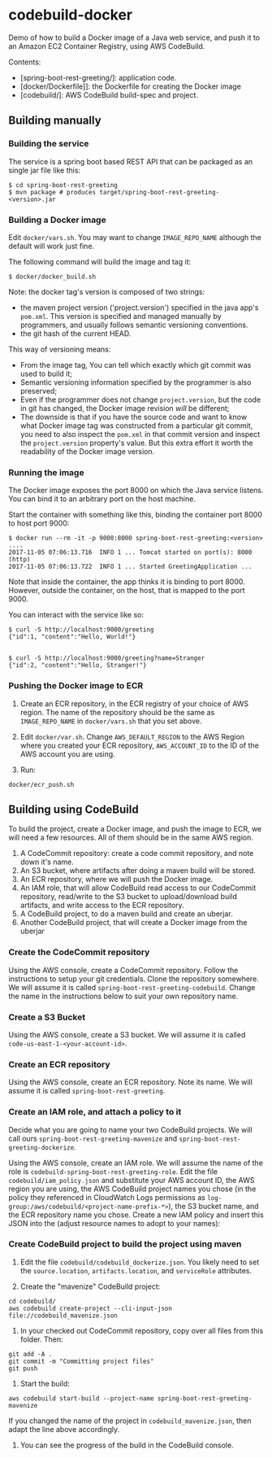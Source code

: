 # codebuild-docker

Demo of how to build a Docker image of a Java web service, and push it to an
Amazon EC2 Container Registry, using AWS CodeBuild.

Contents:
  - [spring-boot-rest-greeting/]: application code.
  - [docker/Dockerfile]]: the Dockerfile for creating the Docker image
  - [codebuild/]: AWS CodeBuild build-spec and project.

## Building manually
### Building the service

The service is a spring boot based REST API that can be packaged as an single jar file like this:

    $ cd spring-boot-rest-greeting
    $ mvn package # produces target/spring-boot-rest-greeting-<version>.jar
    
### Building a Docker image

Edit `docker/vars.sh`.  You may want to change `IMAGE_REPO_NAME` although the
default will work just fine.

The following command will build the image and tag it:

    $ docker/docker_build.sh

Note: the docker tag's version is composed of two strings:
  - the maven project version ('project.version') specified in the
    java app's `pom.xml`.  This version is specified and managed
    manually by programmers, and usually follows semantic versioning
    conventions.
  - the git hash of the current HEAD.

This way of versioning means:
  - From the image tag, You can tell which exactly which git commit was used
    to build it;
  - Semantic versioning information specified by the programmer is also
    preserved;
  - Even if the programmer does not change `project.version`, but the code in
    git has changed, the Docker image revision *will* be different;
  - The downside is that if you have the source code and want to know what
    Docker image tag was constructed from a particular git commit, you need to
    also inspect the `pom.xml` in that commit version and inspect the
    `project.version` property's value.  But this extra effort it worth the
    readability of the Docker image version.

### Running the image

The Docker image exposes the port 8000 on which the Java service listens.  You can bind it to an arbitrary port on the host machine.

Start the container with something like this, binding the container port 8000 to host port 9000:

    $ docker run --rm -it -p 9000:8000 spring-boot-rest-greeting:<version>
    ....
    2017-11-05 07:06:13.716  INFO 1 ... Tomcat started on port(s): 8000 (http)
    2017-11-05 07:06:13.722  INFO 1 ... Started GreetingApplication ...

Note that inside the container, the app thinks it is binding to port 8000.
However, outside the container, on the host, that is mapped to the port 9000.

You can interact with the service like so:

    $ curl -S http://localhost:9000/greeting
    {"id":1, "content":"Hello, World!"}


    $ curl -S http://localhost:9000/greeting?name=Stranger
    {"id":2, "content":"Hello, Stranger!"}

### Pushing the Docker image to ECR

1. Create an ECR repository, in the ECR registry of your choice of AWS region.
   The name of the repository should be the same as `IMAGE_REPO_NAME` in
   `docker/vars.sh` that you set above.

1. Edit `docker/var.sh`.  Change `AWS_DEFAULT_REGION` to the AWS Region where
   you created your ECR repository, `AWS_ACCOUNT_ID` to the ID of the AWS
   account you are using.

1. Run:

```
docker/ecr_push.sh
```

## Building using CodeBuild

To build the project, create a Docker image, and push the image to ECR, we will need a few resources.  All of them should be in the same AWS region.

1. A CodeCommit repository: create a code commit repository, and note down it's name.
1. An S3 bucket, where artifacts after doing a maven build will be stored.
1. An ECR repository, where we will push the Docker image.
1. An IAM role, that will allow CodeBuild read access to our CodeCommit repository, read/write to the S3 bucket to upload/download build artifacts, and write access to the ECR repository.
1. A CodeBuild project, to do a maven build and create an uberjar.
1. Another CodeBuild project, that will create a Docker image from the uberjar

### Create the CodeCommit repository

Using the AWS console, create a CodeCommit repository.  Follow the instructions
to setup your git credentials.  Clone the repository somewhere.  We will assume
it is called `spring-boot-rest-greeting-codebuild`.  Change the name in the
instructions below to suit your own repository name.

### Create a S3 Bucket

Using the AWS console, create a S3 bucket.  We will assume it is called
`code-us-east-1-<your-account-id>`.

### Create an ECR repository

Using the AWS console, create an ECR repository.  Note its name.  We will
assume it is called `spring-boot-rest-greeting`.

### Create an IAM role, and attach a policy to it

Decide what you are going to name your two CodeBuild projects.  We will call
ours `spring-boot-rest-greeting-mavenize` and
`spring-boot-rest-greeting-dockerize`.

Using the AWS console, create an IAM role.  We will assume the name of the role
is `codebuild-spring-boot-rest-greeting-role`.  Edit the file
`codebuild/iam_policy.json` and substitute your AWS account ID, the AWS region
you are using, the AWS CodeBuild project names you chose (in the policy they
referenced in CloudWatch Logs permissions as
`log-group:/aws/codebuild/<project-name-prefix-*>`), the S3 bucket name, and
the ECR repository name you chose.  Create a new IAM policy and insert this
JSON into the (adjust resource names to adopt to your names):


### Create CodeBuild project to build the project using maven

1. Edit the file `codebuild/codebuild_dockerize.json`.  You likely need to set
   the `source.location`, `artifacts.location`, and `serviceRole` attributes.

1. Create the "mavenize" CodeBuild project:

```
cd codebuild/
aws codebuild create-project --cli-input-json file://codebuild_mavenize.json
```

1. In your checked out CodeCommit repository, copy over all files from this folder.  Then:

```
git add -A .
git commit -m "Committing project files"
git push
```

1. Start the build:

```
aws codebuild start-build --project-name spring-boot-rest-greeting-mavenize
```

If you changed the name of the project in `codebuild_mavenize.json`, then adapt the line above accordingly.

1.  You can see the progress of the build in the CodeBuild console.
